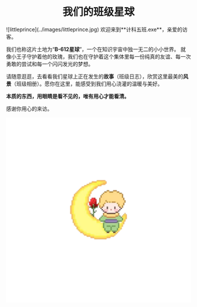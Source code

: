 <h1 style="text-align:center;font-weight:bold">我们的班级星球</h1>
![littleprince](../images/littleprince.jpg)
欢迎来到**计科五班.exe**，亲爱的访客。

我们也称这片土地为“**B-612星球**”，一个在知识宇宙中独一无二的小小世界。
就像小王子守护着他的玫瑰，我们也在守护着这个集体里每一份纯真的友谊、每一次勇敢的尝试和每一个闪闪发光的梦想。

请随意逛逛，去看看我们星球上正在发生的**故事**（班级日志），欣赏这里最美的**风景**（班级相册）。愿你在这里，能感受到我们用心浇灌的温暖与美好。

**本质的东西，用眼睛是看不见的，唯有用心才能看清。**

感谢你用心的来访。

<div class="mascot">
    <img src="../images/littleprince10.png">
</div>